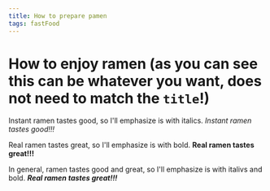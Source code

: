 ```yaml
---
title: How to prepare pamen
tags: fastFood
---
```


# How to enjoy ramen (as you can see this can be whatever you want, does not need to match the `title`!)

Instant ramen tastes good, so I'll emphasize is with italics. *Instant ramen tastes good!!!*

Real ramen tastes great, so I'll emphasize is with bold. **Real ramen tastes great!!!**

In general, ramen tastes good and great, so I'll emphasize is with italivs and bold. **_Real ramen tastes great!!!_**

